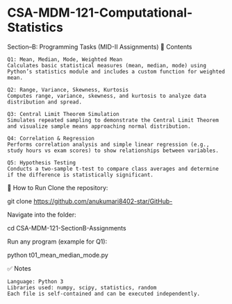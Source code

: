 # CSA-MDM-121-Computational-Statistics
Section–B: Programming Tasks (MID-II Assignments)
📂 Contents

    Q1: Mean, Median, Mode, Weighted Mean
    Calculates basic statistical measures (mean, median, mode) using Python’s statistics module and includes a custom function for weighted mean.

    Q2: Range, Variance, Skewness, Kurtosis
    Computes range, variance, skewness, and kurtosis to analyze data distribution and spread.

    Q3: Central Limit Theorem Simulation
    Simulates repeated sampling to demonstrate the Central Limit Theorem and visualize sample means approaching normal distribution.

    Q4: Correlation & Regression
    Performs correlation analysis and simple linear regression (e.g., study hours vs exam scores) to show relationships between variables.

    Q5: Hypothesis Testing
    Conducts a two-sample t-test to compare class averages and determine if the difference is statistically significant.

🚀 How to Run
Clone the repository:

git clone https://github.com/anukumari8402-star/GitHub-

Navigate into the folder:

cd CSA-MDM-121-SectionB-Assignments

Run any program (example for Q1):

python t01_mean_median_mode.py

✅ Notes

    Language: Python 3
    Libraries used: numpy, scipy, statistics, random
    Each file is self-contained and can be executed independently.
